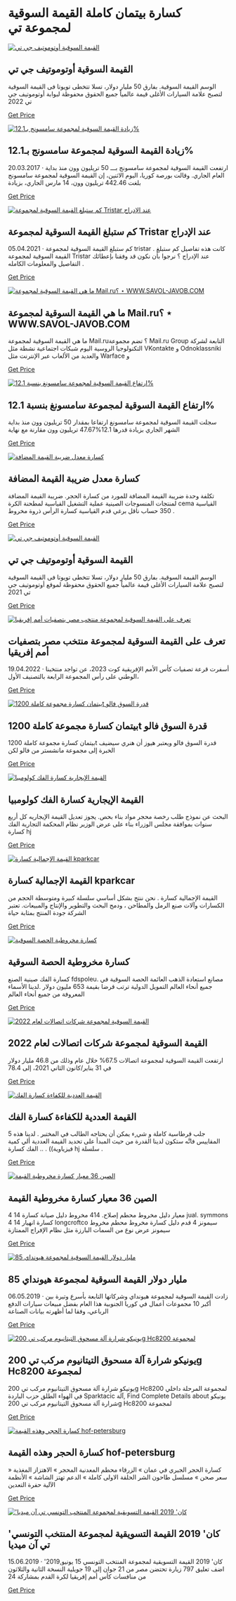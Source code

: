 # كسارة بيتمان كاملة القيمة السوقية لمجموعة تي
<a href="https://mnn.zoosnet.net/LR/Chatpre.aspx?id=MNN94995150&p=https://vbl.co.za/" target="_blank">![القيمة السوقية أوتوموتيف جي تي](https://raw.githubusercontent.com/gcmcrusher/imgs/main/609.jpg)</a>
## القيمة السوقية أوتوموتيف جي تي
الوسم القيمة السوقية. بفارق 50 مليار دولار، تسلا تتخطى تويوتا فى القيمة السوقية لتصبح علامة السيارات الأغلى قيمة عالمياً جميع الحقوق محفوظة لبوابة أوتوموتيف جي تي 2022
<a href="https://mnn.zoosnet.net/LR/Chatpre.aspx?id=MNN94995150&p=https://vbl.co.za/" target="_blank">Get Price</a>
<a href="https://mnn.zoosnet.net/LR/Chatpre.aspx?id=MNN94995150&p=https://vbl.co.za/" target="_blank">![زيادة القيمة السوقية لمجموعة سامسونج بـ12.1%](https://raw.githubusercontent.com/gcmcrusher/imgs/main/167.jpg)</a>
## زيادة القيمة السوقية لمجموعة سامسونج بـ12.1%
20.03.2017 · ارتفعت القيمة السوقية لمجموعة سامسونج بـــ 50 تريليون وون منذ بداية العام الجاري. وقالت بورصة كوريا، اليوم الاثنين، إن القيمة السوقية لمجموعة سامسونج بلغت 442.46 تريليون وون، 14 مارس الجاري، بزيادة 
<a href="https://mnn.zoosnet.net/LR/Chatpre.aspx?id=MNN94995150&p=https://vbl.co.za/" target="_blank">Get Price</a>
<a href="https://mnn.zoosnet.net/LR/Chatpre.aspx?id=MNN94995150&p=https://vbl.co.za/" target="_blank">![كم ستبلغ القيمة السوقية لمجموعة Tristar عند الإدراج](https://raw.githubusercontent.com/gcmcrusher/imgs/main/855.jpg)</a>
## كم ستبلغ القيمة السوقية لمجموعة Tristar عند الإدراج
05.04.2021 · كم ستبلغ القيمة السوقية لمجموعة tristar . كانت هذه تفاصيل كم ستبلغ القيمة السوقية لمجموعة Tristar عند الإدراج ؟ نرجوا بأن نكون قد وفقنا بإعطائك التفاصيل والمعلومات الكامله .
<a href="https://mnn.zoosnet.net/LR/Chatpre.aspx?id=MNN94995150&p=https://vbl.co.za/" target="_blank">Get Price</a>
<a href="https://mnn.zoosnet.net/LR/Chatpre.aspx?id=MNN94995150&p=https://vbl.co.za/" target="_blank">![ما هي القيمة السوقية لمجموعة Mail.ru؟ ⋆ WWW.SAVOL-JAVOB.COM](https://raw.githubusercontent.com/gcmcrusher/imgs/main/539.jpg)</a>
## ما هي القيمة السوقية لمجموعة Mail.ru؟ ⋆ WWW.SAVOL-JAVOB.COM
ما هي القيمة السوقية لمجموعة Mail.ru؟ تضم مجموعة Mail.ru Group التابعة لشركة التكنولوجيا الروسية اليوم شبكات اجتماعية نشطة مثل VKontakte و Odnoklassniki والعديد من الألعاب عبر الإنترنت مثل Warface و 
<a href="https://mnn.zoosnet.net/LR/Chatpre.aspx?id=MNN94995150&p=https://vbl.co.za/" target="_blank">Get Price</a>
<a href="https://mnn.zoosnet.net/LR/Chatpre.aspx?id=MNN94995150&p=https://vbl.co.za/" target="_blank">![ارتفاع القيمة السوقية لمجموعة سامسونغ بنسبة 12.1%](https://raw.githubusercontent.com/gcmcrusher/imgs/main/828.jpg)</a>
## ارتفاع القيمة السوقية لمجموعة سامسونغ بنسبة 12.1%
سجلت القيمة السوقية لمجموعة &#8203;سامسونغ&#8203; ارتفاعا بمقدار 50 تريليون وون منذ بداية الشهر الجاري بزيادة قدرها 12.1%47.67 تريليون وون مقارنة مع نهاية
<a href="https://mnn.zoosnet.net/LR/Chatpre.aspx?id=MNN94995150&p=https://vbl.co.za/" target="_blank">Get Price</a>
<a href="https://mnn.zoosnet.net/LR/Chatpre.aspx?id=MNN94995150&p=https://vbl.co.za/" target="_blank">![كسارة معدل ضريبة القيمة المضافة](https://raw.githubusercontent.com/gcmcrusher/imgs/main/830.jpg)</a>
## كسارة معدل ضريبة القيمة المضافة
تكلفة وحدة ضريبة القيمة المضافة للمورد من كسارة الحجر. ضريبة القيمة المضافة لمنتجات المنسوجات الصينية عملية التشغيل القياسية لمطحنة الكرة cema القياسية 350 حساب ناقل برغي قدم القياسية كسارة الرأس ذروة مخروط .
<a href="https://mnn.zoosnet.net/LR/Chatpre.aspx?id=MNN94995150&p=https://vbl.co.za/" target="_blank">Get Price</a>
<a href="https://mnn.zoosnet.net/LR/Chatpre.aspx?id=MNN94995150&p=https://vbl.co.za/" target="_blank">![القيمة السوقية أوتوموتيف جي تي](https://raw.githubusercontent.com/gcmcrusher/imgs/main/150.jpg)</a>
## القيمة السوقية أوتوموتيف جي تي
الوسم القيمة السوقية. بفارق 50 مليار دولار، تسلا تتخطى تويوتا فى القيمة السوقية لتصبح علامة السيارات الأغلى قيمة عالمياً جميع الحقوق محفوظة لموقع أوتوموتيف جي تي 2021
<a href="https://mnn.zoosnet.net/LR/Chatpre.aspx?id=MNN94995150&p=https://vbl.co.za/" target="_blank">Get Price</a>
<a href="https://mnn.zoosnet.net/LR/Chatpre.aspx?id=MNN94995150&p=https://vbl.co.za/" target="_blank">![تعرف على القيمة السوقية لمجموعة منتخب مصر بتصفيات أمم إفريقيا](https://raw.githubusercontent.com/gcmcrusher/imgs/main/687.jpg)</a>
## تعرف على القيمة السوقية لمجموعة منتخب مصر بتصفيات أمم إفريقيا
19.04.2022 · أسفرت قرعة تصفيات كأس الأمم الإفريقية كوت 2023، عن تواجد منتخبنا الوطني على رأس المجموعة الرابعة بالتصنيف الأول،
<a href="https://mnn.zoosnet.net/LR/Chatpre.aspx?id=MNN94995150&p=https://vbl.co.za/" target="_blank">Get Price</a>
<a href="https://mnn.zoosnet.net/LR/Chatpre.aspx?id=MNN94995150&p=https://vbl.co.za/" target="_blank">![بيتمان كسارة مجموعة كاملة 1200t قدرة السوق فالو](https://raw.githubusercontent.com/gcmcrusher/imgs/main/821.jpg)</a>
## بيتمان كسارة مجموعة كاملة 1200t قدرة السوق فالو
بيتمان كسارة مجموعة كاملة 1200t قدرة السوق فالو ويعتبر هيوز أن هنري سيضيف الخبرة إلى مجموعة مانشستر من فالو لكن 
<a href="https://mnn.zoosnet.net/LR/Chatpre.aspx?id=MNN94995150&p=https://vbl.co.za/" target="_blank">Get Price</a>
<a href="https://mnn.zoosnet.net/LR/Chatpre.aspx?id=MNN94995150&p=https://vbl.co.za/" target="_blank">![القيمة الإيجارية كسارة الفك كولومبيا](https://raw.githubusercontent.com/gcmcrusher/imgs/main/484.jpg)</a>
## القيمة الإيجارية كسارة الفك كولومبيا
البحث عن نموذج طلب رخصة محجر مواد بناء بحص. يجوز تعديل القيمة الإيجاريه كل أربع سنوات بموافقة مجلس الوزراء بناء على عرض الوزير نظام المحكمة التجارية الفك كسارة hj
<a href="https://mnn.zoosnet.net/LR/Chatpre.aspx?id=MNN94995150&p=https://vbl.co.za/" target="_blank">Get Price</a>
<a href="https://mnn.zoosnet.net/LR/Chatpre.aspx?id=MNN94995150&p=https://vbl.co.za/" target="_blank">![القيمة الإجمالية كسارة kparkcar](https://raw.githubusercontent.com/gcmcrusher/imgs/main/57.jpg)</a>
## القيمة الإجمالية كسارة kparkcar
القيمة الإجمالية كسارة . نحن ننتج بشكل أساسي سلسلة كبيرة ومتوسطة الحجم من الكسارات وآلات صنع الرمل والمطاحن ، ودمج البحث والتطوير والإنتاج والمبيعات. تعتبر الشركة جودة المنتج بمثابة حياة 
<a href="https://mnn.zoosnet.net/LR/Chatpre.aspx?id=MNN94995150&p=https://vbl.co.za/" target="_blank">Get Price</a>
<a href="https://mnn.zoosnet.net/LR/Chatpre.aspx?id=MNN94995150&p=https://vbl.co.za/" target="_blank">![كسارة مخروطية الحصة السوقية](https://raw.githubusercontent.com/gcmcrusher/imgs/main/121.jpg)</a>
## كسارة مخروطية الحصة السوقية
كسارة الفك صينية الصنع fdspoleu. مصانع استعادة الذهب العائمة الحصة السوقية في جميع أنحاء العالم التمويل الدولية ترتب قرضا بقيمة 653 مليون دولار .لدينا الأسماء المعروفة من جميع أنحاء العالم 
<a href="https://mnn.zoosnet.net/LR/Chatpre.aspx?id=MNN94995150&p=https://vbl.co.za/" target="_blank">Get Price</a>
<a href="https://mnn.zoosnet.net/LR/Chatpre.aspx?id=MNN94995150&p=https://vbl.co.za/" target="_blank">![القيمة السوقية لمجموعة شركات اتصالات لعام 2022](https://raw.githubusercontent.com/gcmcrusher/imgs/main/66.jpg)</a>
## القيمة السوقية لمجموعة شركات اتصالات لعام 2022
ارتفعت القيمة السوقية لمجموعة اتصالات 67.5% خلال عام وذلك من 46.8 مليار دولار في 31 يناير/كانون الثاني 2021، إلى 78.4
<a href="https://mnn.zoosnet.net/LR/Chatpre.aspx?id=MNN94995150&p=https://vbl.co.za/" target="_blank">Get Price</a>
<a href="https://mnn.zoosnet.net/LR/Chatpre.aspx?id=MNN94995150&p=https://vbl.co.za/" target="_blank">![القيمة العددية للكفاءة كسارة الفك](https://raw.githubusercontent.com/gcmcrusher/imgs/main/865.jpg)</a>
## القيمة العددية للكفاءة كسارة الفك
5 جلب قرطاسية كاملة و شي ٍء يمكن أن يحتاجه الطالب في المختبر . لدينا هذه المقاييس فانَّه ستكون لدينا القدرة من حيث المبدأ على تحديد القيمة العددية ألي كمية فيزياوية)) . .. الفك كسارة hj سلسلة .
<a href="https://mnn.zoosnet.net/LR/Chatpre.aspx?id=MNN94995150&p=https://vbl.co.za/" target="_blank">Get Price</a>
<a href="https://mnn.zoosnet.net/LR/Chatpre.aspx?id=MNN94995150&p=https://vbl.co.za/" target="_blank">![الصين 36 معيار كسارة مخروطية القيمة](https://raw.githubusercontent.com/gcmcrusher/imgs/main/282.jpg)</a>
## الصين 36 معيار كسارة مخروطية القيمة
4 14 معيار دليل مخروط محطم إصلاح. 414 مخروط دليل صيانة كسارة jual. symmons 4 14 كسارة انهيار longcroftco سيمونز 4 قدم دليل كسارة مخروط محطم مخروط سيمونز عرض نوع من السمات البارزة مثل نظام الإفراج الممتازة 
<a href="https://mnn.zoosnet.net/LR/Chatpre.aspx?id=MNN94995150&p=https://vbl.co.za/" target="_blank">Get Price</a>
<a href="https://mnn.zoosnet.net/LR/Chatpre.aspx?id=MNN94995150&p=https://vbl.co.za/" target="_blank">![85 مليار دولار القيمة السوقية لمجموعة هيونداي](https://raw.githubusercontent.com/gcmcrusher/imgs/main/37.jpg)</a>
## 85 مليار دولار القيمة السوقية لمجموعة هيونداي
06.05.2019 · زادت القيمة السوقية لمجموعة هيونداي وشركاتها التابعة بأسرع وتيرة بين أكبر 10 مجموعات أعمال في كوريا الجنوبية هذا العام بفضل مبيعات سيارات الدفع الرباعي، وفقا لما أظهرته بيانات الصناعة 
<a href="https://mnn.zoosnet.net/LR/Chatpre.aspx?id=MNN94995150&p=https://vbl.co.za/" target="_blank">Get Price</a>
<a href="https://mnn.zoosnet.net/LR/Chatpre.aspx?id=MNN94995150&p=https://vbl.co.za/" target="_blank">![يونيكو شرارة آلة مسحوق التيتانيوم مركب تي 200g Hc8200 لمجموعة ](https://raw.githubusercontent.com/gcmcrusher/imgs/main/155.jpg)</a>
## يونيكو شرارة آلة مسحوق التيتانيوم مركب تي 200g Hc8200 لمجموعة 
يونيكو شرارة آلة مسحوق التيتانيوم مركب تي 200g Hc8200 لمجموعة المرحلة داخلي في الهواء الطلق حزب الباردة Sparktacic آلة, Find Complete Details about يونيكو شرارة آلة مسحوق التيتانيوم مركب تي 200g Hc8200 لمجموعة 
<a href="https://mnn.zoosnet.net/LR/Chatpre.aspx?id=MNN94995150&p=https://vbl.co.za/" target="_blank">Get Price</a>
<a href="https://mnn.zoosnet.net/LR/Chatpre.aspx?id=MNN94995150&p=https://vbl.co.za/" target="_blank">![كسارة الحجر وهذه القيمة hof-petersburg](https://raw.githubusercontent.com/gcmcrusher/imgs/main/3.jpg)</a>
## كسارة الحجر وهذه القيمة hof-petersburg
» كسارة الحجر الجيري في عمان » الزرقاء محطم المعدنية المحجر » الاهتزاز المغذية سعر صحن » مسلسل طاحون الشر الحلقة الاولى كاملة » الدعم تهتز الشاشة » الأنظمة الآلية حفرة التعدين
<a href="https://mnn.zoosnet.net/LR/Chatpre.aspx?id=MNN94995150&p=https://vbl.co.za/" target="_blank">Get Price</a>
<a href="https://mnn.zoosnet.net/LR/Chatpre.aspx?id=MNN94995150&p=https://vbl.co.za/" target="_blank">!['كان' 2019 القيمة التسويقية لمجموعة المنتخب التونسي تي آن ميديا](https://raw.githubusercontent.com/gcmcrusher/imgs/main/801.jpg)</a>
## 'كان' 2019 القيمة التسويقية لمجموعة المنتخب التونسي تي آن ميديا
15.06.2019 · 'كان' 2019 القيمة التسويقية لمجموعة المنتخب التونسي 15 يونيو,2019 اضف تعليق 797 زيارة تحتضن مصر من 21 جوان إلى 19 جويلية النسخة الثانية والثلاثون من منافسات كأس أمم إفريقيا لكرة القدم بمشاركة 24 
<a href="https://mnn.zoosnet.net/LR/Chatpre.aspx?id=MNN94995150&p=https://vbl.co.za/" target="_blank">Get Price</a>
